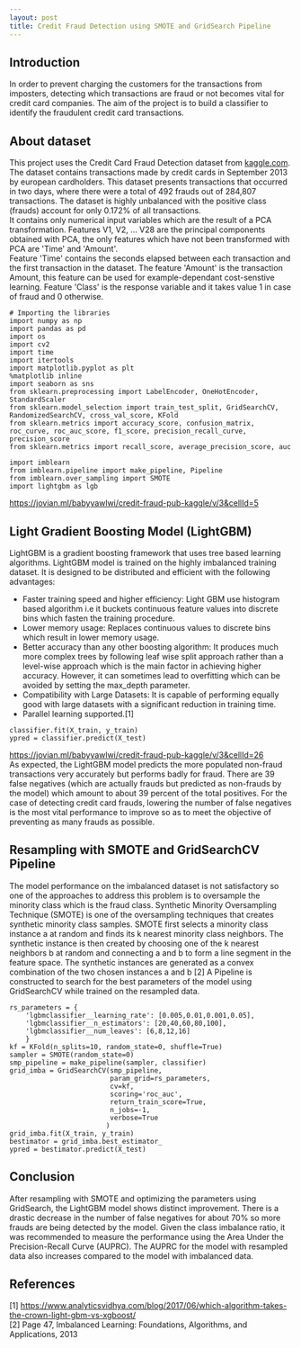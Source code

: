 ```yaml
---
layout: post
title: Credit Fraud Detection using SMOTE and GridSearch Pipeline
---
```

## Introduction
In order to prevent charging the customers for the transactions from imposters, detecting which transactions are fraud or not becomes vital for credit card companies. The aim of the project is to build a classifier to identify the fraudulent credit card transactions.  

## About dataset
This project uses the Credit Card Fraud Detection dataset from [kaggle.com](https://www.kaggle.com/mlg-ulb/creditcardfraud). The dataset contains transactions made by credit cards in September 2013 by european cardholders. This dataset presents transactions that occurred in two days, where there were a total of 492 frauds out of 284,807 transactions. The dataset is highly unbalanced with the positive class (frauds) account for only 0.172% of all transactions.
<br>
It contains only numerical input variables which are the result of a PCA transformation. Features V1, V2, … V28 are the principal components obtained with PCA, the only features which have not been transformed with PCA are 'Time' and 'Amount'. <br>
Feature 'Time' contains the seconds elapsed between each transaction and the first transaction in the dataset. The feature 'Amount' is the transaction Amount, this feature can be used for example-dependant cost-senstive learning. Feature 'Class' is the response variable and it takes value 1 in case of fraud and 0 otherwise. 
```
# Importing the libraries
import numpy as np
import pandas as pd
import os
import cv2
import time
import itertools
import matplotlib.pyplot as plt
%matplotlib inline
import seaborn as sns
from sklearn.preprocessing import LabelEncoder, OneHotEncoder, StandardScaler
from sklearn.model_selection import train_test_split, GridSearchCV, RandomizedSearchCV, cross_val_score, KFold
from sklearn.metrics import accuracy_score, confusion_matrix, roc_curve, roc_auc_score, f1_score, precision_recall_curve, precision_score 
from sklearn.metrics import recall_score, average_precision_score, auc

import imblearn
from imblearn.pipeline import make_pipeline, Pipeline
from imblearn.over_sampling import SMOTE
import lightgbm as lgb
```
https://jovian.ml/babyyawlwi/credit-fraud-pub-kaggle/v/3&cellId=5

## Light Gradient Boosting Model (LightGBM)
LightGBM is a gradient boosting framework that uses tree based learning algorithms. LightGBM model is trained on the highly imbalanced training dataset. It is designed to be distributed and efficient with the following advantages:
- Faster training speed and higher efficiency: Light GBM use histogram based algorithm i.e it buckets continuous feature values into discrete bins which fasten the training procedure.
- Lower memory usage: Replaces continuous values to discrete bins which result in lower memory usage.
- Better accuracy than any other boosting algorithm: It produces much more complex trees by following leaf wise split approach rather than a level-wise approach which is the main factor in achieving higher accuracy. However, it can sometimes lead to overfitting which can be avoided by setting the max_depth parameter.
- Compatibility with Large Datasets: It is capable of performing equally good with large datasets with a significant reduction in training time.
- Parallel learning supported.[1] <br>
```
classifier.fit(X_train, y_train)
ypred = classifier.predict(X_test)
```
https://jovian.ml/babyyawlwi/credit-fraud-pub-kaggle/v/3&cellId=26 <br>
As expected, the LightGBM model predicts the more populated non-fraud transactions very accurately but performs badly for fraud. There are 39 false negatives (which are actually frauds but predicted as non-frauds by the model) which amount to about 39 percent of the total positives. For the case of detecting credit card frauds, lowering the number of false negatives is the most vital performance to improve so as to meet the objective of preventing as many frauds as possible. 

## Resampling with SMOTE and GridSearchCV Pipeline
The model performance on the imbalanced dataset is not satisfactory so one of the approaches to address this problem is to oversample the minority class which is the fraud class. Synthetic Minority Oversampling Technique (SMOTE) is one of the oversampling techniques that creates synthetic minority class samples. SMOTE first selects a minority class instance a at random and finds its k nearest minority class neighbors. The synthetic instance is then created by choosing one of the k nearest neighbors b at random and connecting a and b to form a line segment in the feature space. The synthetic instances are generated as a convex combination of the two chosen instances a and b [2]
A Pipeline is constructed to search for the best parameters of the model using GridSearchCV while trained on the resampled data. 
```
rs_parameters = {
    'lgbmclassifier__learning_rate': [0.005,0.01,0.001,0.05],
    'lgbmclassifier__n_estimators': [20,40,60,80,100],
    'lgbmclassifier__num_leaves': [6,8,12,16]
    }
kf = KFold(n_splits=10, random_state=0, shuffle=True)
sampler = SMOTE(random_state=0)
smp_pipeline = make_pipeline(sampler, classifier)
grid_imba = GridSearchCV(smp_pipeline,
                         param_grid=rs_parameters,
                         cv=kf,
                         scoring='roc_auc',
                         return_train_score=True,
                         n_jobs=-1,
                         verbose=True
                        )
grid_imba.fit(X_train, y_train)
bestimator = grid_imba.best_estimator_
ypred = bestimator.predict(X_test)
```

## Conclusion
After resampling with SMOTE and optimizing the parameters using GridSearch, the LightGBM model shows distinct improvement. There is a drastic decrease in the number of false negatives for about 70% so more frauds are being detected by the model. Given the class imbalance ratio, it was recommended to measure the performance using the Area Under the Precision-Recall Curve (AUPRC). The AUPRC for the model with resampled data also increases compared to the model with imbalanced data. 

## References
[1] https://www.analyticsvidhya.com/blog/2017/06/which-algorithm-takes-the-crown-light-gbm-vs-xgboost/ <br>
[2] Page 47, Imbalanced Learning: Foundations, Algorithms, and Applications, 2013
